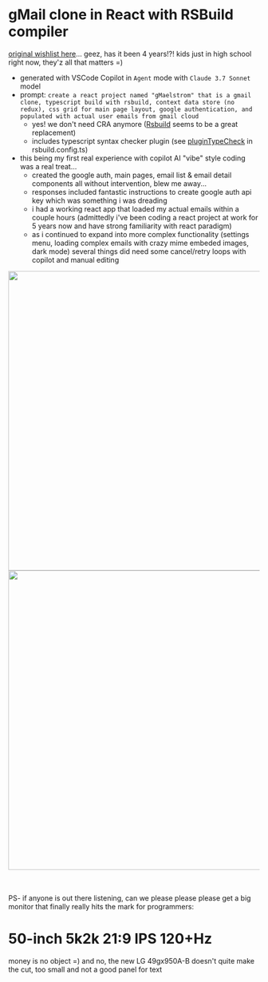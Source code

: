# gMail clone in React with RSBuild compiler

[original wishlist here](https://github.com/Beej126/GmailZero)... geez, has it been 4 years!?! kids just in high school right now, they'z all that matters =)

- generated with VSCode Copilot in `Agent` mode with `Claude 3.7 Sonnet` model
- prompt: `create a react project named "gMaelstrom" that is a gmail clone, typescript build with rsbuild, context data store (no redux), css grid for main page layout, google authentication, and populated with actual user emails from gmail cloud`
  - yes! we don't need CRA anymore ([Rsbuild](https://rsbuild.rs/) seems to be a great replacement)
  - includes typescript syntax checker plugin (see [pluginTypeCheck](https://github.com/rspack-contrib/rsbuild-plugin-type-check) in rsbuild.config.ts)
- this being my first real experience with copilot AI "vibe" style coding was a real treat...
  - created the google auth, main pages, email list & email detail components all without intervention, blew me away...
  - responses included fantastic instructions to create google auth api key which was something i was dreading
  - i had a working react app that loaded my actual emails within a couple hours (admittedly i've been coding a react project at work for 5 years now and have strong familiarity with react paradigm)
  - as i continued to expand into more complex functionality (settings menu, loading complex emails with crazy mime embeded images, dark mode) several things did need some cancel/retry loops with copilot and manual editing

<img src="https://github.com/user-attachments/assets/3399bff8-4de3-412b-9efb-d32ed748f21f" width="600" />
<img src="https://github.com/user-attachments/assets/d9b6db9a-19db-441d-87dd-e783dfcea3c4" width="600" />

<br/>
<br/>
<br/>

PS- if anyone is out there listening, can we please please please get a big monitor that finally really hits the mark for programmers:
# 50-inch 5k2k 21:9 IPS 120+Hz

money is no object =) and no, the new LG 49gx950A-B doesn't quite make the cut, too small and not a good panel for text
